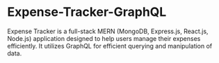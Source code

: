 # Expense-Tracker-GraphQL

Expense Tracker is a full-stack MERN (MongoDB, Express.js, React.js, Node.js) application designed to help users manage their expenses efficiently. It utilizes GraphQL for efficient querying and manipulation of data.
